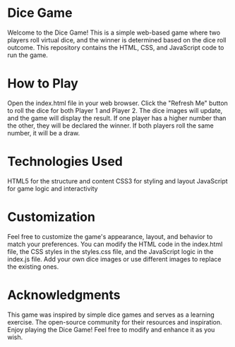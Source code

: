 # Dice Game
Welcome to the Dice Game! This is a simple web-based game where two players roll virtual dice, and the winner is determined based on the dice roll outcome. This repository contains the HTML, CSS, and JavaScript code to run the game.

# How to Play
Open the index.html file in your web browser.
Click the "Refresh Me" button to roll the dice for both Player 1 and Player 2.
The dice images will update, and the game will display the result.
If one player has a higher number than the other, they will be declared the winner.
If both players roll the same number, it will be a draw.
# Technologies Used
HTML5 for the structure and content
CSS3 for styling and layout
JavaScript for game logic and interactivity
# Customization
Feel free to customize the game's appearance, layout, and behavior to match your preferences. You can modify the HTML code in the index.html file, the CSS styles in the styles.css file, and the JavaScript logic in the index.js file. Add your own dice images or use different images to replace the existing ones.


# Acknowledgments
This game was inspired by simple dice games and serves as a learning exercise.
The open-source community for their resources and inspiration.
Enjoy playing the Dice Game! Feel free to modify and enhance it as you wish.
